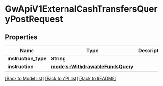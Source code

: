# GwApiV1ExternalCashTransfersQueryPostRequest

## Properties

Name | Type | Description | Notes
------------ | ------------- | ------------- | -------------
**instruction_type** | **String** |  | 
**instruction** | [**models::WithdrawableFundsQuery**](WithdrawableFundsQuery.md) |  | 

[[Back to Model list]](../README.md#documentation-for-models) [[Back to API list]](../README.md#documentation-for-api-endpoints) [[Back to README]](../README.md)


